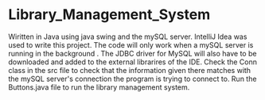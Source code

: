 # Library_Management_System
Wiritten in Java using java swing and the mySQL server. 
IntelliJ Idea was used to write this project.
The code will only work when a mySQL server is running in the background .
The JDBC driver for MySQL will also have to be downloaded and added to the external librarires of the IDE.
Check the Conn class in the src file to check that the information given there matches with the mySQL server's connection the program is trying to connect to. 
Run the Buttons.java file to run the library management system.
